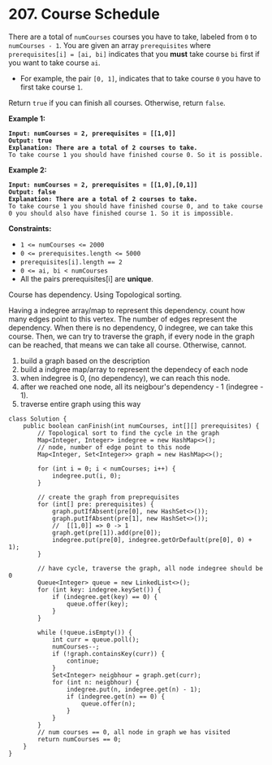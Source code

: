 # 207. Course Schedule

There are a total of `numCourses` courses you have to take, labeled from `0` to `numCourses - 1`. You are given an array `prerequisites` where `prerequisites[i] = [ai, bi]` indicates that you **must** take course `bi` first if you want to take course `ai`.

* For example, the pair `[0, 1]`, indicates that to take course `0` you have to first take course `1`.

Return `true` if you can finish all courses. Otherwise, return `false`.

&#x20;

**Example 1:**

<pre><code><strong>Input: numCourses = 2, prerequisites = [[1,0]]
</strong><strong>Output: true
</strong><strong>Explanation: There are a total of 2 courses to take. 
</strong>To take course 1 you should have finished course 0. So it is possible.
</code></pre>

**Example 2:**

<pre><code><strong>Input: numCourses = 2, prerequisites = [[1,0],[0,1]]
</strong><strong>Output: false
</strong><strong>Explanation: There are a total of 2 courses to take. 
</strong>To take course 1 you should have finished course 0, and to take course 0 you should also have finished course 1. So it is impossible.
</code></pre>

&#x20;

**Constraints:**

* `1 <= numCourses <= 2000`
* `0 <= prerequisites.length <= 5000`
* `prerequisites[i].length == 2`
* `0 <= ai, bi < numCourses`
* All the pairs prerequisites\[i] are **unique**.

Course has dependency. Using Topological sorting.&#x20;

Having a indegree array/map to represent this dependency. count how many edges point to this vertex. The number of edges represent the dependency. When there is no dependency, 0 indegree, we can take this course. Then, we can try to traverse the graph, if every node in the graph can be reached, that means we can take all course. Otherwise, cannot.

1. build a graph based on the description
2. build a indgree map/array to represent the dependecy of each node
3. when indegree is 0, (no dependency), we can reach this node.
4. after we reached one node, all its neigbour's dependency - 1 (indegree - 1).&#x20;
5. traverse entire graph using this way

```
class Solution {
    public boolean canFinish(int numCourses, int[][] prerequisites) {
        // Topological sort to find the cycle in the graph
        Map<Integer, Integer> indegree = new HashMap<>();
        // node, number of edge point to this node
        Map<Integer, Set<Integer>> graph = new HashMap<>();

        for (int i = 0; i < numCourses; i++) {
            indegree.put(i, 0);
        }

        // create the graph from preprequisites
        for (int[] pre: prerequisites) {
            graph.putIfAbsent(pre[0], new HashSet<>());
            graph.putIfAbsent(pre[1], new HashSet<>());
            //  [[1,0]] => 0 -> 1
            graph.get(pre[1]).add(pre[0]);
            indegree.put(pre[0], indegree.getOrDefault(pre[0], 0) + 1);
        }

        // have cycle, traverse the graph, all node indegree should be 0
        Queue<Integer> queue = new LinkedList<>();
        for (int key: indegree.keySet()) {
            if (indegree.get(key) == 0) {
                queue.offer(key);
            }  
        }
        
        while (!queue.isEmpty()) {
            int curr = queue.poll();
            numCourses--;
            if (!graph.containsKey(curr)) {
                continue;
            }
            Set<Integer> neigbhour = graph.get(curr);
            for (int n: neigbhour) {
                indegree.put(n, indegree.get(n) - 1);
                if (indegree.get(n) == 0) {
                    queue.offer(n);
                }
            }
        }
        // num courses == 0, all node in graph we has visited
        return numCourses == 0;
    }
}
```
